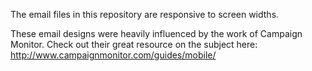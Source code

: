 The email files in this repository are responsive to screen widths.

These email designs were heavily influenced by the work of Campaign Monitor. Check out their great resource on the subject here: http://www.campaignmonitor.com/guides/mobile/
